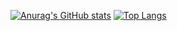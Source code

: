 [![Anurag's GitHub stats](https://github-readme-stats.vercel.app/api?username=sheifscarlet)](https://github.com/anuraghazra/github-readme-stats)
 [![Top Langs](https://github-readme-stats-git-masterrstaa-rickstaa.vercel.app/api/top-langs/?username=sheifscarlet&theme=dracula&layout=compact&langs_count=8)](https://github.com/anuraghazra/github-readme-stats)
 
<!--
**Sargerid/Sargerid** is a ✨ _special_ ✨ repository because its `README.md` (this file) appears on your GitHub profile.

Here are some ideas to get you started:

- 🔭 I’m currently working on ...
- 🌱 I’m currently learning ...
- 👯 I’m looking to collaborate on ...
- 🤔 I’m looking for help with ...
- 💬 Ask me about ...
- 📫 How to reach me: ...
- 😄 Pronouns: ...
- ⚡ Fun fact: ...
-->
